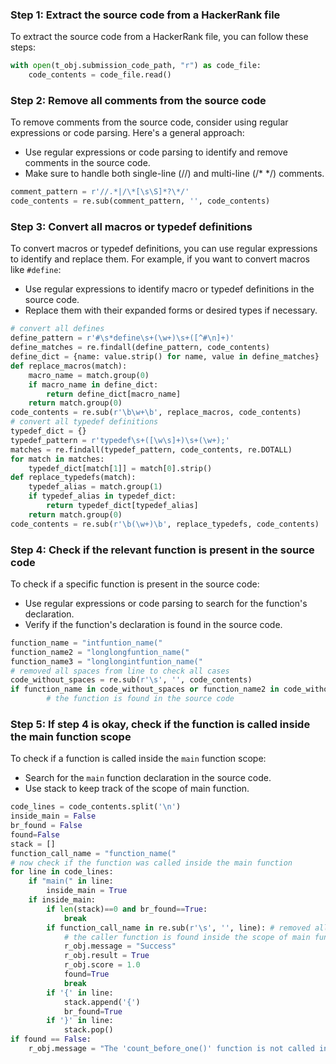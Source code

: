 ### Step 1: Extract the source code from a HackerRank file

To extract the source code from a HackerRank file, you can follow these steps:

```python
with open(t_obj.submission_code_path, "r") as code_file:
    code_contents = code_file.read()
```

### Step 2: Remove all comments from the source code

To remove comments from the source code, consider using regular expressions or code parsing. Here's a general approach:

- Use regular expressions or code parsing to identify and remove comments in the source code.
- Make sure to handle both single-line (//) and multi-line (/\* \*/) comments.

```python
comment_pattern = r'//.*|/\*[\s\S]*?\*/'
code_contents = re.sub(comment_pattern, '', code_contents)
```

### Step 3: Convert all macros or typedef definitions

To convert macros or typedef definitions, you can use regular expressions to identify and replace them. For example, if you want to convert macros like `#define`:

- Use regular expressions to identify macro or typedef definitions in the source code.
- Replace them with their expanded forms or desired types if necessary.

```python
# convert all defines
define_pattern = r'#\s*define\s+(\w+)\s+([^#\n]+)'
define_matches = re.findall(define_pattern, code_contents)
define_dict = {name: value.strip() for name, value in define_matches}
def replace_macros(match):
    macro_name = match.group(0)
    if macro_name in define_dict:
        return define_dict[macro_name]
    return match.group(0)
code_contents = re.sub(r'\b\w+\b', replace_macros, code_contents)
# convert all typedef definitions
typedef_dict = {}
typedef_pattern = r'typedef\s+([\w\s]+)\s+(\w+);'
matches = re.findall(typedef_pattern, code_contents, re.DOTALL)
for match in matches:
    typedef_dict[match[1]] = match[0].strip()
def replace_typedefs(match):
    typedef_alias = match.group(1)
    if typedef_alias in typedef_dict:
        return typedef_dict[typedef_alias]
    return match.group(0)
code_contents = re.sub(r'\b(\w+)\b', replace_typedefs, code_contents)
```

### Step 4: Check if the relevant function is present in the source code

To check if a specific function is present in the source code:

- Use regular expressions or code parsing to search for the function's declaration.
- Verify if the function's declaration is found in the source code.

```python
function_name = "intfuntion_name("
function_name2 = "longlongfuntion_name("
function_name3 = "longlongintfuntion_name("
# removed all spaces from line to check all cases
code_without_spaces = re.sub(r'\s', '', code_contents)
if function_name in code_without_spaces or function_name2 in code_without_spaces or function_name3 in code_without_spaces:
        # the function is found in the source code
```

### Step 5: If step 4 is okay, check if the function is called inside the main function scope

To check if a function is called inside the `main` function scope:

- Search for the `main` function declaration in the source code.
- Use stack to keep track of the scope of main function.

```python
code_lines = code_contents.split('\n')
inside_main = False
br_found = False
found=False
stack = []
function_call_name = "function_name("
# now check if the function was called inside the main function
for line in code_lines:
    if "main(" in line:
        inside_main = True
    if inside_main:
        if len(stack)==0 and br_found==True:
            break
        if function_call_name in re.sub(r'\s', '', line): # removed all spaces from line to check
            # the caller function is found inside the scope of main function
            r_obj.message = "Success"
            r_obj.result = True
            r_obj.score = 1.0
            found=True
            break
        if '{' in line:
            stack.append('{')
            br_found=True
        if '}' in line:
            stack.pop()
if found == False:
    r_obj.message = "The 'count_before_one()' function is not called inside the main function."
```

